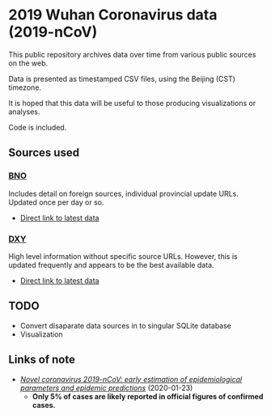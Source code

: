 # 2019 Wuhan Coronavirus data (2019-nCoV)

This public repository archives data over time from various public sources on the web.

Data is presented as timestamped CSV files, using the Beijing (CST) timezone.

It is hoped that this data will be useful to those producing visualizations or analyses.

Code is included.

## Sources used

### [BNO](https://bnonews.com/index.php/2020/01/the-latest-coronavirus-cases/)

Includes detail on foreign sources, individual provincial update URLs. Updated once per day or so.

 * [Direct link to latest data](https://raw.githubusercontent.com/globalcitizen/2019-wuhan-coronavirus-data/master/data-sources/bno/data/20200124-145500-bno-2019ncov-data.csv)

### [DXY](https://3g.dxy.cn/newh5/view/pneumonia)

High level information without specific source URLs. However, this is updated frequently and appears to be the best available data.

 * [Direct link to latest data](https://raw.githubusercontent.com/globalcitizen/2019-wuhan-coronavirus-data/master/data-sources/dxy/data/20200125-102800-dxy-2019ncov-data.csv)

## TODO

 * Convert disaparate data sources in to singular SQLite database
 * Visualization

## Links of note

 * *[Novel coronavirus 2019-nCoV: early estimation of epidemiological parameters and epidemic predictions](https://www.medrxiv.org/content/10.1101/2020.01.23.20018549v1.full.pdf)* (2020-01-23)
   * __Only 5% of cases are likely reported in official figures of confirmed cases.__
